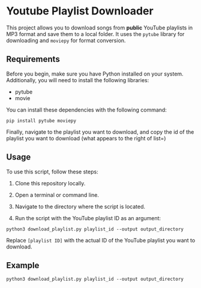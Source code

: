 # Youtube Playlist Downloader

This project allows you to download songs from **public** YouTube playlists in MP3 format and save them to a local folder. It uses the `pytube` library for downloading and `moviepy` for format conversion.

## Requirements

Before you begin, make sure you have Python installed on your system. Additionally, you will need to install the following libraries:

- pytube
- movie

You can install these dependencies with the following command:

```tap
pip install pytube moviepy
```

Finally, navigate to the playlist you want to download, and copy the id of the playlist you want to download (what appears to the right of list=)




## Usage

To use this script, follow these steps:

1. Clone this repository locally.

2. Open a terminal or command line.

3. Navigate to the directory where the script is located.

4. Run the script with the YouTube playlist ID as an argument:

```tap
python3 download_playlist.py playlist_id --output output_directory
```

Replace `[playlist ID]` with the actual ID of the YouTube playlist you want to download.

## Example
```tap
python3 download_playlist.py playlist_id --output output_directory
```